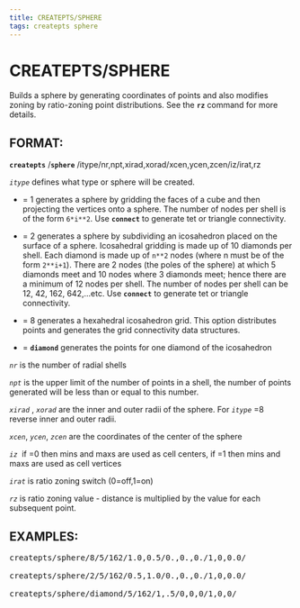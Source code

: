 ```yaml
---
title: CREATEPTS/SPHERE
tags: createpts sphere
---
```


# CREATEPTS/SPHERE #

Builds a sphere by generating coordinates of points and also modifies zoning by ratio-zoning point distributions. See the **`rz`** command for more details. 

## FORMAT: ##

**`createpts`** /**`sphere`** /itype/nr,npt,xirad,xorad/xcen,ycen,zcen/iz/irat,rz

*`itype`* defines what type or sphere will be created.

*  = 1 generates a sphere by gridding the faces of a cube and then projecting the vertices onto a sphere. The number of nodes per shell is of the form `6*i**2`. Use **`connect`** to generate tet or triangle connectivity.

*  = 2 generates a sphere by subdividing an icosahedron placed on the surface of a sphere. Icosahedral gridding is made up of 10 diamonds per shell. Each diamond is made up of `n**2` nodes (where n must be of the form `2**i+1`). There are 2 nodes (the poles of the sphere) at which 5 diamonds meet and 10 nodes where 3 diamonds meet; hence there are a minimum of 12 nodes per shell. The number of nodes per shell can be 12, 42, 162, 642,...etc. Use **`connect`** to generate tet or triangle connectivity.

*  = 8 generates a hexahedral icosahedron grid. This option distributes points and generates the grid connectivity data structures.
    
*  = **`diamond`** generates the points for one diamond of the icosahedron


*`nr`* is the number of radial shells

*`npt`* is the upper limit of the number of points in a shell, the number of points generated will be less than or equal to this number.


*`xirad`* , *`xorad`* are the inner and outer radii of the sphere. For *`itype`* =8 reverse inner and outer radii.

*`xcen`*, *`ycen`*, *`zcen`* are the coordinates of the center of the sphere

*`iz`*  if =0 then mins and maxs are used as cell centers, if =1 then mins and maxs are used as cell vertices

*`irat`* is ratio zoning switch (0=off,1=on)

*`rz`* is ratio zoning value - distance is multiplied by the value for each subsequent point.


## EXAMPLES: ##

<pre>
createpts/sphere/8/5/162/1.0,0.5/0.,0.,0./1,0,0.0/

createpts/sphere/2/5/162/0.5,1.0/0.,0.,0./1,0,0.0/

createpts/sphere/diamond/5/162/1,.5/0,0,0/1,0,0/

</pre>

 

